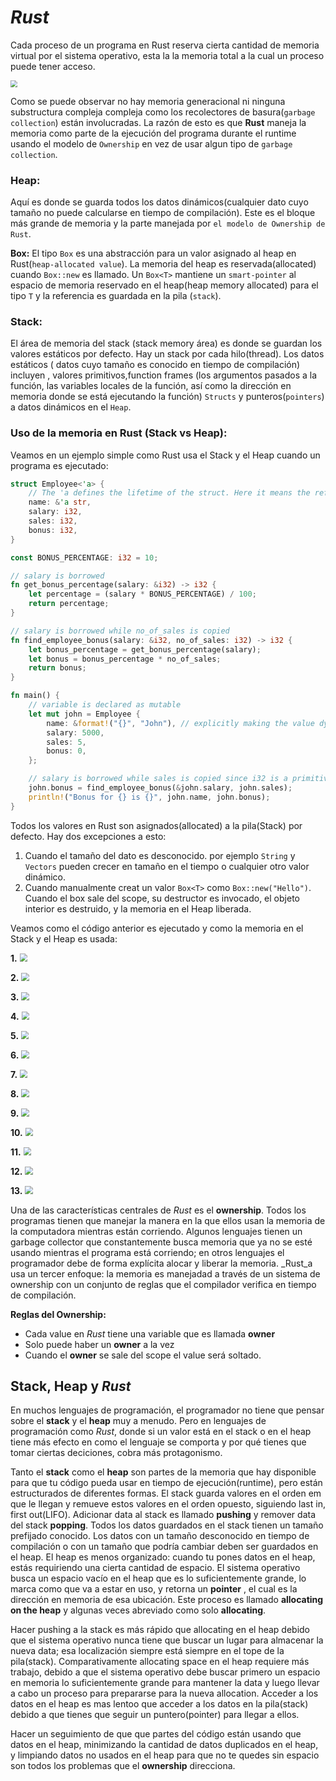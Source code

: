 # _Rust_


Cada proceso de un programa en Rust reserva cierta cantidad de memoria virtual por el sistema operativo, esta la la memoria total a la cual un proceso puede tener acceso.

<img src="./Images/rust1.png" style="zoom: 67%;" />

Como se puede observar no hay memoria generacional ni ninguna substructura compleja compleja como los recolectores de basura(`garbage collection`) están involucradas. La razón de esto es que **Rust** maneja la memoria como parte de la ejecución del programa durante el runtime usando el modelo de ``Ownership`` en vez de usar algun tipo de `garbage collection`.

### Heap:
Aquí es donde se guarda todos los datos dinámicos(cualquier dato cuyo tamaño no puede calcularse en tiempo de compilación).  Este es el bloque más grande de memoria y la parte manejada por ``el modelo de Ownership de Rust``.

**Box:**
El tipo ``Box`` es una abstracción para un valor asignado al heap en Rust(``heap-allocated value``). La memoria del heap es reservada(allocated) cuando ```Box::new``` es llamado. Un ```Box<T>``` mantiene un ``smart-pointer`` al espacio de memoria reservado en el heap(heap memory allocated) para el tipo ```T``` y la referencia es guardada en la pila (```stack```).

### Stack:

El área de memoria del stack (stack memory área) es donde se guardan los valores estáticos por defecto. Hay un stack por cada hilo(thread). Los datos estáticos ( datos cuyo tamaño es conocido en tiempo de compilación) incluyen , valores primitivos,function frames (los argumentos pasados a la función, las variables locales de la función, así como la dirección en memoria donde se está ejecutando la función) `Structs` y punteros(`pointers`) a datos dinámicos en el ``Heap``.

### Uso de la memoria en Rust (Stack vs Heap):

Veamos en un ejemplo simple como Rust usa el Stack y el Heap cuando un programa es ejecutado:

```Rust
struct Employee<'a> {
    // The 'a defines the lifetime of the struct. Here it means the reference of `name` field must outlive the `Employee`
    name: &'a str,
    salary: i32,
    sales: i32,
    bonus: i32,
}

const BONUS_PERCENTAGE: i32 = 10;

// salary is borrowed
fn get_bonus_percentage(salary: &i32) -> i32 {
    let percentage = (salary * BONUS_PERCENTAGE) / 100;
    return percentage;
}

// salary is borrowed while no_of_sales is copied
fn find_employee_bonus(salary: &i32, no_of_sales: i32) -> i32 {
    let bonus_percentage = get_bonus_percentage(salary);
    let bonus = bonus_percentage * no_of_sales;
    return bonus;
}

fn main() {
    // variable is declared as mutable
    let mut john = Employee {
        name: &format!("{}", "John"), // explicitly making the value dynamic
        salary: 5000,
        sales: 5,
        bonus: 0,
    };

    // salary is borrowed while sales is copied since i32 is a primitive
    john.bonus = find_employee_bonus(&john.salary, john.sales);
    println!("Bonus for {} is {}", john.name, john.bonus);
}
```

Todos los valores en Rust son asignados(allocated) a la pila(Stack) por defecto. Hay dos excepciones a esto:

1. Cuando el tamaño del dato es desconocido. por ejemplo ``String`` y ``Vectors`` pueden crecer en tamaño en el tiempo o cualquier otro valor dinámico.
2. Cuando manualmente creat un  valor ```Box<T>```  como 
    ```Box::new("Hello")```. Cuando el box sale del scope, su destructor es invocado, el objeto interior es destruido, y la memoria en el Heap liberada.


Veamos como el código anterior es ejecutado y como la memoria en el Stack y el Heap es usada:

**1.**
<img src="./Images/rust2.png" style="zoom: 77%;" />

**2.**
<img src="./Images/rust3.png" style="zoom: 77%;" />

**3.**
<img src="./Images/rust4.png" style="zoom: 77%;" />

**4.**
<img src="./Images/rust5.png" style="zoom: 77%;" />

**5.**
<img src="./Images/rust6.png" style="zoom: 77%;" />

**6.**
<img src="./Images/rust7.png" style="zoom: 77%;" />

**7.**
<img src="./Images/rust8.png" style="zoom: 77%;" />

**8.**
<img src="./Images/rust9.png" style="zoom: 77%;" />

**9.**
<img src="./Images/rust10.png" style="zoom: 77%;" />

**10.**
<img src="./Images/rust11.png" style="zoom: 77%;" />

**11.**
<img src="./Images/rust12.png" style="zoom: 77%;" />

**12.**
<img src="./Images/rust13.png" style="zoom: 77%;" />

**13.**
<img src="./Images/rust14.png" style="zoom: 77%;" />




Una de las características centrales de _Rust_ es el **ownership**. Todos los programas tienen que manejar la manera en la que ellos usan la memoria de la computadora mientras están corriendo. Algunos lenguajes tienen un garbage collector que constantemente busca memoria que ya no se esté usando mientras el programa está corriendo; en otros lenguajes el programador debe de forma explícita alocar y liberar la memoria. _Rust_a usa un tercer enfoque: la memoria es manejadad a través de un sistema de ownership con un conjunto de reglas que el compilador verifica en tiempo de compilación.

**Reglas del Ownership:**

* Cada value en _Rust_ tiene una variable que es llamada **owner**
* Solo puede haber un **owner** a la vez
* Cuando el **owner** se sale del scope el value será soltado.

## **Stack**, **Heap** y _Rust_

En muchos lenguajes de programación, el programador no tiene que pensar sobre el __stack__ y el __heap__ muy a menudo. Pero en lenguajes de programación como _Rust_, donde si un valor está en el stack o en el heap  tiene más efecto en como el lenguaje se comporta y por qué tienes que tomar ciertas deciciones, cobra más protagonismo.

Tanto el __stack__ como el __heap__ son partes de la memoria que hay disponible para que tu código pueda usar en tiempo de ejecución(runtime), pero están estructurados de diferentes formas. El stack guarda valores en el orden em que le llegan y remueve estos valores en el orden opuesto, siguiendo last in, first out(LIFO). Adicionar data al stack es llamado __pushing__ y remover data del stack __popping__. Todos los datos guardados en el stack tienen un tamaño prefijado conocido. Los datos con un tamaño desconocido en tiempo de compilación o con un tamaño que podría cambiar deben ser guardados en el heap. El heap es menos organizado: cuando tu pones datos en el heap, estás requiriendo una cierta cantidad de espacio. El sistema operativo busca un espacio vacío en el heap que es lo suficientemente grande, lo marca como que va a estar en uso, y retorna un __pointer__ , el cual es la dirección en memoria de esa ubicación. Este proceso es llamado __allocating on the heap__ y algunas veces abreviado como solo __allocating__.

Hacer pushing a la stack es más rápido que allocating en el heap debido que el sistema operativo nunca tiene que buscar un lugar para almacenar la nueva data; esa localización siempre está siempre en el tope de la pila(stack). Comparativamente allocating space en el heap requiere más trabajo, debido a que el sistema operativo debe buscar primero un espacio en memoria lo suficientemente grande para mantener la data y luego llevar a cabo un proceso para prepararse para la nueva allocation. Acceder a los datos en el heap es mas lentoo que acceder a los datos en la pila(stack) debido a que tienes que seguir un puntero(pointer) para llegar a ellos.

Hacer un seguimiento de que que partes del código están usando que datos en el heap, minimizando la cantidad de datos duplicados en el heap, y limpiando datos no usados en el heap para que no te quedes sin espacio son todos los problemas que el __ownership__ direcciona.


